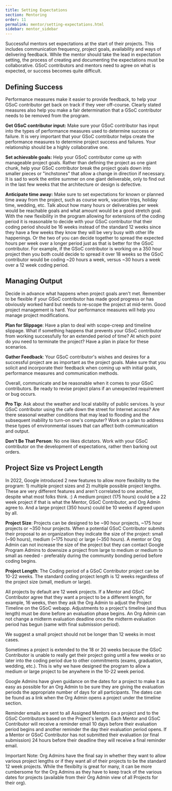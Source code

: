 ```yaml
---
title: Setting Expectations
section: Mentoring
order: 11
permalink: mentor/setting-expectations.html
sidebar: mentor_sidebar
---
```


Successful mentors set expectations at the start of their projects. This includes communication frequency, project goals, availability and ways of delivering feedback. While the mentor should take the lead in expectation setting, the process of creating and documenting the expectations must be collaborative. GSoC contributors and mentors need to agree on what is expected, or success becomes quite difficult.

## Defining Success

Performance measures make it easier to provide feedback, to help your GSoC contributor get back on track if they veer off-course. Clearly stated measures also help you make a fair determination that a GSoC contributor needs to be removed from the program.

**Get GSoC contributor input:** Make sure your GSoC contributor has input into the types of performance measures used to determine success or failure. It is very important that your GSoC contributor helps create the performance measures to determine project success and failures. Your relationship should be a highly collaborative one.

**Set achievable goals:** Help your GSoC contributor come up with manageable project goals. Rather than defining the project as one giant chunk, help your GSoC contributor break the project goals down into smaller pieces or "inchstones" that allow a change in direction if necessary. It is sad to work the entire summer on one giant deliverable, only to find out in the last few weeks that the architecture or design is defective.

**Anticipate time away:** Make sure to set expectations for known or planned time away from the project, such as course work, vacation trips, holiday time, wedding, etc. Talk about how many hours or deliverables per week would be reachable goals and what amount would be a good stretch goal. With the new flexibility in the program allowing for extensions of the coding period it is reasonable to decide with your GSoC contributor that their coding period should be 16 weeks instead of the standard 12 weeks since they have a few weeks they know they will be very busy with other life happenings. Or the two of you can decide together to spread the expected hours per week over a longer period just as that is better for the GSoC contributor. For example, if the GSoC contributor is working on a 350 hour project then you both could decide to spread it over 18 weeks so the GSoC contributor would be coding ~20 hours a week, versus ~30 hours a week over a 12 week coding period.

## Managing Output

Decide in advance what happens when project goals aren't met. Remember to be flexible if your GSoC contributor has made good progress or has obviously worked hard but needs to re-scope the project at mid-term. Good project management is hard. Your performance measures will help you manage project modifications.

**Plan for Slippage**: Have a plan to deal with scope-creep and timeline slippage. What if something happens that prevents your GSoC contributor from working successfully for an extended period of time? At which point do you need to terminate the project? Have a plan in place for these scenarios.

**Gather Feedback**: Your GSoC contributor's wishes and desires for a successful project are as important as the project goals. Make sure that you solicit and incorporate their feedback when coming up with initial goals, performance measures and communication methods.

Overall, communicate and be reasonable when it comes to your GSoC contributors. Be ready to revise project plans if an unexpected requirement or bug occurs.

**Pro Tip**: Ask about the weather and local stability of public services. Is your GSoC contributor using the cafe down the street for Internet access? Are there seasonal weather conditions that may lead to flooding and the subsequent inability to turn-on one's computer? Work on a plan to address these types of environmental issues that can affect both communication and output.

**Don't Be That Person**: No one likes dictators.  Work with your GSoC contributor on the development of expectations, rather then barking out orders.

## Project Size vs Project Length

In 2022, Google introduced 2 new features to allow more flexibility to the program: 1) multiple project sizes and 2) multiple possible project lengths. These are very different features and aren't correlated to one another, despite what most folks think. :) A medium project (175 hours) could be a 22 week project if that is what the Mentor,  GSoC Contributor, and Org Admin agree to. And a large project (350 hours) could be 10 weeks if agreed upon by all.

**Project Size**: Projects can be designed to be ~90 hour projects, ~175 hour projects or ~350 hour projects. When a potential GSoC Contributor submits their proposal to an organization they indicate the size of the project: small (~90 hours), medium (~175 hours) or large (~350 hours). A mentor or Org Admin can not increase the size of the project but they can contact Google Program Admins to downsize a project from large to medium or medium to small as needed - preferably during the community bonding period before coding begins.

**Project Length**:  The Coding period of a GSoC Contributor project can be 10-22 weeks. The standard coding project length is 12 weeks regardless of the project size (small, medium or large).

All projects by default are 12 week projects. If a Mentor and GSoC Contributor agree that they want a project to be a different length, for example, 16 weeks, then they ask the Org Admin to adjust the Project Timeline on the GSoC webapp. Adjustments to a project's timeline (and thus length) must be done before an evaluation phase begins. An Org Admin can not change a midterm evaluation deadline once the midterm evaluation period has begun (same with final submission period).

We suggest a small project should not be longer than 12 weeks in most cases. 

Sometimes a project is extended to the 18 or 20 weeks because the GSoC Contributor is unable to really get their project going until a few weeks or so later into the coding period due to other commitments (exams, graduation, wedding, etc.). This is why we have designed the program to allow a medium or large project to be anywhere in the 10-22 week period.

Google Admins have given guidance on the dates for a project to make it as easy as possible for an Org Admin to be sure they are giving the evaluation periods the appropriate number of days for all participants. The dates can be found as a link when the Org Admin opens a project under the timeline section.

Reminder emails are sent to all Assigned Mentors on a project and to the GSoC Contributors based on the Project's length. Each Mentor and GSoC Contributor will receive a reminder email 10 days before their evaluation period begins and another reminder the day their evaluation period opens. If a Mentor or GSoC Contributor has not submitted their evaluation (or final submission) 24 hours before their deadline they will receive a final reminder email.

Important Note: Org Admins have the final say in whether they want to allow various project lengths or if they want all of their projects to be the standard 12 week projects. While the flexibilty is great for many, it can be more cumbersome for the Org Admins as they have to keep track of the various dates for projects (available from their Org Admin view of all Projects for their org).
